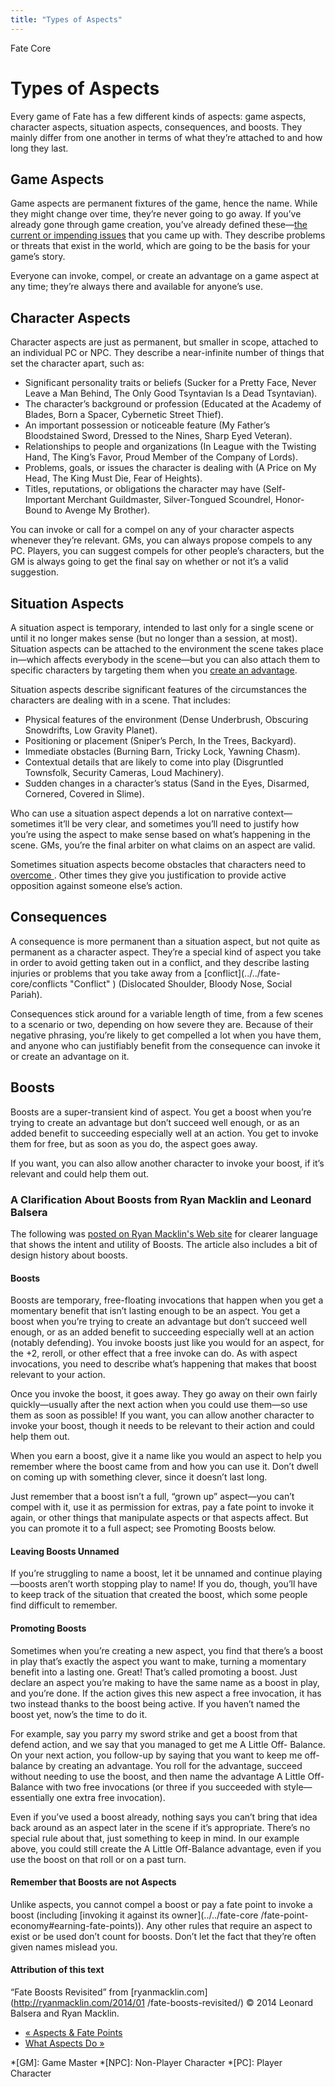 ```yaml
---
title: "Types of Aspects"
---
```

    
Fate Core

#  Types of Aspects

Every game of Fate has a few different kinds of aspects: game aspects,
character aspects, situation aspects, consequences, and boosts. They mainly
differ from one another in terms of what they’re attached to and how long they
last.

## Game Aspects

Game aspects are permanent fixtures of the game, hence the name. While they
might change over time, they’re never going to go away. If you’ve already gone
through game creation, you’ve already defined these—[the current or impending
issues](../../fate-core/setting%E2%80%99s-big-issues) that you came
up with. They describe problems or threats that exist in the world, which are
going to be the basis for your game’s story.

Everyone can invoke, compel, or create an advantage on a game aspect at any
time; they’re always there and available for anyone’s use.

## Character Aspects

Character aspects are just as permanent, but smaller in scope, attached to an
individual PC or NPC. They describe a near-infinite number of things that set
the character apart, such as:

  * Significant personality traits or beliefs (<span class="aspect">Sucker for a Pretty Face</span>, <span class="aspect">Never Leave a Man Behind</span>, <span class="aspect">The Only Good Tsyntavian Is a Dead Tsyntavian</span>).
  * The character’s background or profession (<span class="aspect">Educated at the Academy of Blades</span>, <span class="aspect">Born a Spacer</span>, <span class="aspect">Cybernetic Street Thief</span>).
  * An important possession or noticeable feature (<span class="aspect">My Father’s Bloodstained Sword</span>, <span class="aspect">Dressed to the Nines</span>, <span class="aspect">Sharp Eyed Veteran</span>).
  * Relationships to people and organizations (<span class="aspect">In League with the Twisting Hand</span>, <span class="aspect">The King’s Favor</span>, <span class="aspect">Proud Member of the Company of Lords</span>).
  * Problems, goals, or issues the character is dealing with (<span class="aspect">A Price on My Head</span>, <span class="aspect">The King Must Die</span>, <span class="aspect">Fear of Heights</span>).
  * Titles, reputations, or obligations the character may have (<span class="aspect">Self-Important Merchant Guildmaster</span>, <span class="aspect">Silver-Tongued Scoundrel</span>, <span class="aspect">Honor-Bound to Avenge My Brother</span>).

You can invoke or call for a compel on any of your character aspects whenever
they’re relevant. GMs, you can always propose compels to any PC. Players, you
can suggest compels for other people’s characters, but the GM is always going
to get the final say on whether or not it’s a valid suggestion.

## Situation Aspects

A situation aspect is temporary, intended to last only for a single scene or
until it no longer makes sense (but no longer than a session, at most).
Situation aspects can be attached to the environment the scene takes place
in—which affects everybody in the scene—but you can also attach them to
specific characters by targeting them when you [create an advantage](../../fate-core/four-actions "Create An Advantage" ).

Situation aspects describe significant features of the circumstances the
characters are dealing with in a scene. That includes:

  * Physical features of the environment (<span class="aspect">Dense Underbrush</span>, <span class="aspect">Obscuring Snowdrifts</span>, <span class="aspect">Low Gravity Planet</span>).
  * Positioning or placement (<span class="aspect">Sniper’s Perch</span>, <span class="aspect">In the Trees</span>, <span class="aspect">Backyard</span>).
  * Immediate obstacles (<span class="aspect">Burning Barn</span>, <span class="aspect">Tricky Lock</span>, <span class="aspect">Yawning Chasm</span>).
  * Contextual details that are likely to come into play (<span class="aspect">Disgruntled Townsfolk</span>, <span class="aspect">Security Cameras</span>, <span class="aspect">Loud Machinery</span>).
  * Sudden changes in a character’s status (<span class="aspect">Sand in the Eyes</span>, <span class="aspect">Disarmed</span>, <span class="aspect">Cornered</span>, <span class="aspect">Covered in Slime</span>).

Who can use a situation aspect depends a lot on narrative context—sometimes
it’ll be very clear, and sometimes you’ll need to justify how you’re using the
aspect to make sense based on what’s happening in the scene. GMs, you’re the
final arbiter on what claims on an aspect are valid.

Sometimes situation aspects become obstacles that characters need to [overcome
](../../fate-core/four-actions "Overcome" ). Other times they give
you justification to provide active opposition against someone else’s action.

## Consequences

A consequence is more permanent than a situation aspect, but not quite as
permanent as a character aspect. They’re a special kind of aspect you take in
order to avoid getting taken out in a conflict, and they describe lasting
injuries or problems that you take away from a [conflict](../../fate-
core/conflicts "Conflict" ) (<span class="aspect">Dislocated Shoulder</span>,
<span class="aspect">Bloody Nose</span>, <span class="aspect">Social Pariah</span>).

Consequences stick around for a variable length of time, from a few scenes to
a scenario or two, depending on how severe they are. Because of their negative
phrasing, you’re likely to get compelled a lot when you have them, and anyone
who can justifiably benefit from the consequence can invoke it or create an
advantage on it.

## Boosts

Boosts are a super-transient kind of aspect. You get a boost when you’re
trying to create an advantage but don’t succeed well enough, or as an added
benefit to succeeding especially well at an action. You get to invoke them for
free, but as soon as you do, the aspect goes away.

If you want, you can also allow another character to invoke your boost, if
it’s relevant and could help them out.

### A Clarification About Boosts from Ryan Macklin and Leonard Balsera

The following was [posted on Ryan Macklin's Web
site](http://ryanmacklin.com/2014/01/fate-boosts-revisited/) for clearer
language that shows the intent and utility of Boosts. The article also
includes a bit of design history about boosts.

#### Boosts

Boosts are temporary, free-floating invocations that happen when you get a
momentary benefit that isn’t lasting enough to be an aspect. You get a boost
when you’re trying to create an advantage but don’t succeed well enough, or as
an added benefit to succeeding especially well at an action (notably
defending). You invoke boosts just like you would for an aspect, for the +2,
reroll, or other effect that a free invoke can do. As with aspect invocations,
you need to describe what’s happening that makes that boost relevant to your
action.

Once you invoke the boost, it goes away. They go away on their own fairly
quickly—usually after the next action when you could use them—so use them as
soon as possible! If you want, you can allow another character to invoke your
boost, though it needs to be relevant to their action and could help them out.

When you earn a boost, give it a name like you would an aspect to help you
remember where the boost came from and how you can use it. Don’t dwell on
coming up with something clever, since it doesn’t last long.

Just remember that a boost isn’t a full, “grown up” aspect—you can’t compel
with it, use it as permission for extras, pay a fate point to invoke it again,
or other things that manipulate aspects or that aspects affect. But you can
promote it to a full aspect; see Promoting Boosts below.​

#### Leaving Boosts Unnamed

If you’re struggling to name a boost, let it be unnamed and continue
playing—boosts aren’t worth stopping play to name! If you do, though, you’ll
have to keep track of the situation that created the boost, which some people
find difficult to remember.

#### Promoting Boosts

Sometimes when you’re creating a new aspect, you find that there’s a boost in
play that’s exactly the aspect you want to make, turning a momentary benefit
into a lasting one. Great! That’s called promoting a boost. Just declare an
aspect you’re making to have the same name as a boost in play, and you’re
done. If the action gives this new aspect a free invocation, it has two
instead thanks to the boost being active. If you haven’t named the boost yet,
now’s the time to do it.

For example, say you parry my sword strike and get a boost from that defend
action, and we say that you managed to get me <span class="aspect">A Little Off-
Balance</span>. On your next action, you follow-up by saying that you want to
keep me off-balance by creating an advantage. You roll for the advantage,
succeed without needing to use the boost, and then name the advantage
<span class="aspect">A Little Off-Balance</span> with two free invocations (or three
if you succeeded with style—essentially one extra free invocation).

Even if you’ve used a boost already, nothing says you can’t bring that idea
back around as an aspect later in the scene if it’s appropriate. There’s no
special rule about that, just something to keep in mind. In our example above,
you could still create the <span class="aspect">A Little Off-Balance</span> advantage,
even if you use the boost on that roll or on a past turn.

#### Remember that Boosts are not Aspects

Unlike aspects, you cannot compel a boost or pay a fate point to invoke a
boost (including [invoking it against its owner](../../fate-core
/fate-point-economy#earning-fate-points)). Any other rules that require an
aspect to exist or be used don’t count for boosts. Don’t let the fact that
they’re often given names mislead you.

#### Attribution of this text

“Fate Boosts Revisited” from [ryanmacklin.com](http://ryanmacklin.com/2014/01
/fate-boosts-revisited/) © 2014 Leonard Balsera and Ryan Macklin.

  * [« Aspects &amp; Fate Points](/fate-core/aspects-fate-points)
  * [What Aspects Do »](/fate-core/what-aspects-do)

  *[GM]: Game Master
  *[NPC]: Non-Player Character
  *[PC]: Player Character

